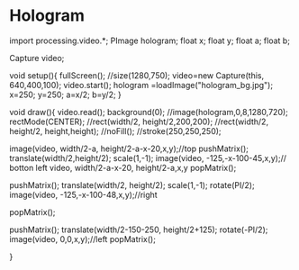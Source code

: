 # Hologram

import processing.video.*;
PImage hologram;
float x;
float y;
float a;
float b;

Capture video;

void setup(){
  fullScreen();
//size(1280,750);
video=new Capture(this, 640,400,100);
video.start();
hologram =loadImage("hologram_bg.jpg");
x=250;
y=250;
a=x/2;
b=y/2;
}

void draw(){
  video.read();
  background(0);
  //image(hologram,0,8,1280,720);
  rectMode(CENTER);
  //rect(width/2, height/2,200,200);
  //rect(width/2, height/2, height,height);
  //noFill();
  //stroke(250,250,250);
  

image(video, width/2-a, height/2-a-x-20,x,y);//top
pushMatrix();
translate(width/2,height/2);
scale(1,-1);
image(video, -125,-x-100-45,x,y);//  botton  left video, width/2-a-x-20, height/2-a,x,y
popMatrix();

pushMatrix();
translate(width/2, height/2);
scale(1,-1);
rotate(PI/2);
image(video, -125,-x-100-48,x,y);//right

popMatrix();


pushMatrix();
translate(width/2-150-250, height/2+125);
rotate(-PI/2);
image(video, 0,0,x,y);//left
popMatrix();




}
